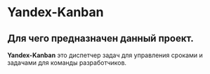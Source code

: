 # Yandex-Kanban

## Для чего предназначен данный проект.

**Yandex-Kanban** это диспетчер задач для управления сроками и задачами для команды разработчиков.


